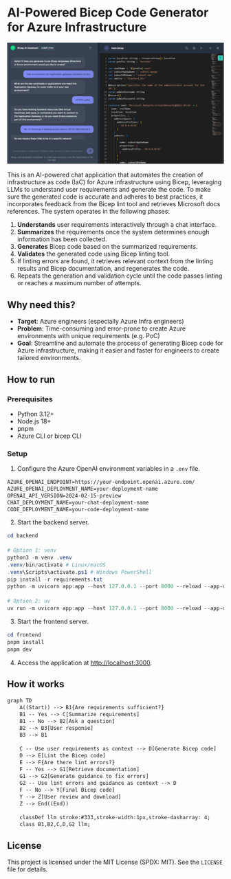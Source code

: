 # AI-Powered Bicep Code Generator for Azure Infrastructure

![preview](./assets/preview.png)

This is an AI-powered chat application that automates the creation of infrastructure as code (IaC) for Azure infrastructure using Bicep, leveraging LLMs to understand user requirements and generate the code. To make sure the generated code is accurate and adheres to best practices, it incorporates feedback from the Bicep lint tool and retrieves Microsoft docs references. The system operates in the following phases:

1. **Understands** user requirements interactively through a chat interface.
2. **Summarizes** the requirements once the system determines enough information has been collected.
3. **Generates** Bicep code based on the summarized requirements.
4. **Validates** the generated code using Bicep linting tool.
5. If linting errors are found, it retrieves relevant context from the linting results and Bicep documentation, and regenerates the code.
6. Repeats the generation and validation cycle until the code passes linting or reaches a maximum number of attempts.

## Why need this?

- **Target**: Azure engineers (especially Azure Infra engineers)
- **Problem**: Time-consuming and error-prone to create Azure environments with unique requirements (e.g. PoC)
- **Goal**: Streamline and automate the process of generating Bicep code for Azure infrastructure, making it easier and faster for engineers to create tailored environments.

## How to run

### Prerequisites

- Python 3.12+
- Node.js 18+
- pnpm
- Azure CLI or bicep CLI

### Setup

1. Configure the Azure OpenAI environment variables in a `.env` file.

```env
AZURE_OPENAI_ENDPOINT=https://your-endpoint.openai.azure.com/
AZURE_OPENAI_DEPLOYMENT_NAME=your-deployment-name
OPENAI_API_VERSION=2024-02-15-preview
CHAT_DEPLOYMENT_NAME=your-chat-deployment-name
CODE_DEPLOYMENT_NAME=your-code-deployment-name
```

2. Start the backend server.

```powershell
cd backend

# Option 1: venv
python3 -m venv .venv
.venv/bin/activate # Linux/macOS
.venv\Scripts\activate.ps1 # Windows PowerShell
pip install -r requirements.txt
python -m uvicorn app:app --host 127.0.0.1 --port 8000 --reload --app-dir ..

# Option 2: uv
uv run -m uvicorn app:app --host 127.0.0.1 --port 8000 --reload --app-dir ..
```

3. Start the frontend server.

```powershell
cd frontend
pnpm install
pnpm dev
```

4. Access the application at [http://localhost:3000](http://localhost:3000).

## How it works

```mermaid
graph TD
    A((Start)) --> B1{Are requirements sufficient?}
    B1 -- Yes --> C[Summarize requirements]
    B1 -- No --> B2[Ask a question]
    B2 --> B3[User response]
    B3 --> B1

    C -- Use user requirements as context --> D[Generate Bicep code]
    D --> E[Lint the Bicep code]
    E --> F{Are there lint errors?}
    F -- Yes --> G1[Retrieve documentation]
    G1 --> G2[Generate guidance to fix errors]
    G2 -- Use lint errors and guidance as context --> D
    F -- No --> Y[Final Bicep code]
    Y --> Z[User review and download]
    Z --> End((End))

    classDef llm stroke:#333,stroke-width:1px,stroke-dasharray: 4;
    class B1,B2,C,D,G2 llm;
```

## License

This project is licensed under the MIT License (SPDX: MIT). See the `LICENSE` file for details.
